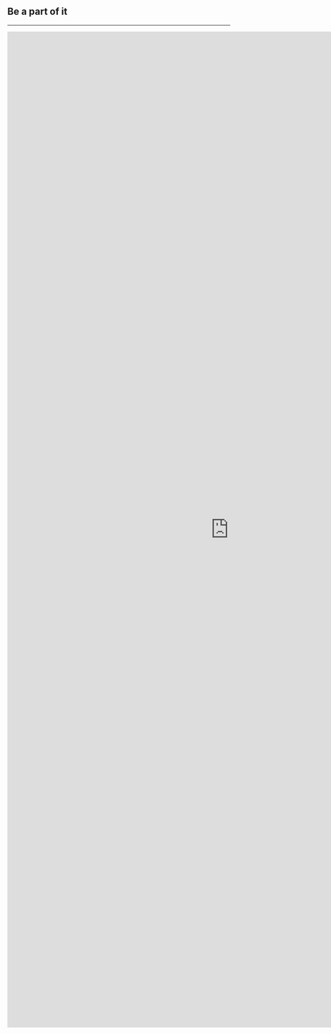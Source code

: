 ﻿## Be a part of it
---

<iframe src="https://docs.google.com/forms/d/1z2ZpQutx3pX6N9S54GeDN8SLCKUZXqfKlcF-VVsJBn4/viewform?embedded=true" width="1000" height="2250" frameborder="0" marginheight="0" marginwidth="0">Loading...</iframe>

